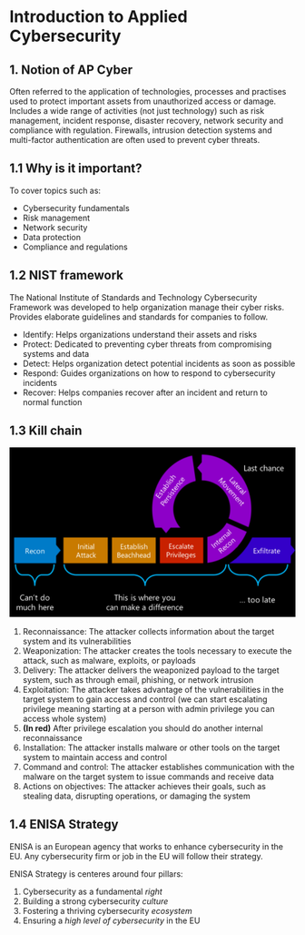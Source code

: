 # Introduction to Applied Cybersecurity

## 1. Notion of AP Cyber

Often referred to the application of technologies, processes and practises used to protect important assets from unauthorized access or damage.
Includes a wide range of activities (not just technology) such as risk management, incident response, disaster recovery, network security and compliance with regulation. Firewalls, intrusion detection systems and multi-factor authentication are often used to prevent cyber threats.

## 1.1 Why is it important?

To cover topics such as:

- Cybersecurity fundamentals
- Risk management
- Network security
- Data protection
- Compliance and regulations

## 1.2 NIST framework

The National Institute of Standards and Technology Cybersecurity Framework was developed to help organization manage their cyber risks. Provides elaborate guidelines and standards for companies to follow.

- Identify: Helps organizations understand their assets and risks
- Protect: Dedicated to preventing cyber threats from compromising systems and data
- Detect: Helps organization detect potential incidents as soon as possible
- Respond: Guides organizations on how to respond to cybersecurity incidents
- Recover: Helps companies recover after an incident and return to normal function

## 1.3 Kill chain
![kill-chain](./assets/image.png)

1. Reconnaissance: The attacker collects information about the target system and its vulnerabilities
2. Weaponization: The attacker creates the tools necessary to execute the attack, such as malware, exploits, or payloads
3. Delivery: The attacker delivers the weaponized payload to the target system, such as through email, phishing, or network intrusion
4. Exploitation: The attacker takes advantage of the vulnerabilities in the target system to gain access and control (we can start escalating privilege meaning starting at a person with admin privilege you can access whole system)
5. **(In red)** After privilege escalation you should do another internal reconnaissance  
6. Installation: The attacker installs malware or other tools on the target system to maintain access and control
7. Command and control: The attacker establishes communication with the malware on the target system to issue commands and receive data
8. Actions on objectives: The attacker achieves their goals, such as stealing data, disrupting operations, or damaging the system

## 1.4 ENISA Strategy
ENISA is an European agency that works to enhance cybersecurity in the EU. Any cybersecurity firm or job in the EU will follow their strategy.

ENISA Strategy is centeres around four pillars:

1. Cybersecurity as a fundamental *right*
2. Building a strong cybersecurity *culture*
3. Fostering a thriving cybersecurity *ecosystem*
4. Ensuring a *high level of cybersecurity* in the EU
